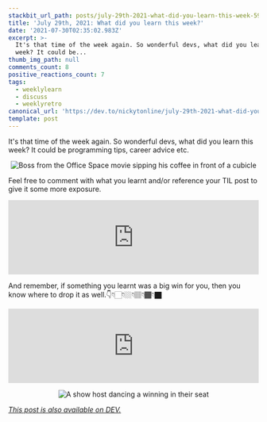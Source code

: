 ```yaml
---
stackbit_url_path: posts/july-29th-2021-what-did-you-learn-this-week-59ia
title: 'July 29th, 2021: What did you learn this week?'
date: '2021-07-30T02:35:02.983Z'
excerpt: >-
  It's that time of the week again. So wonderful devs, what did you learn this
  week? It could be...
thumb_img_path: null
comments_count: 8
positive_reactions_count: 7
tags:
  - weeklylearn
  - discuss
  - weeklyretro
canonical_url: 'https://dev.to/nickytonline/july-29th-2021-what-did-you-learn-this-week-59ia'
template: post
---
```

It's that time of the week again. So wonderful devs, what did you learn this week? It could be programming tips, career advice etc.

<center>

![Boss from the Office Space movie sipping his coffee in front of a cubicle](https://media.giphy.com/media/lSVL6vdhdZVPW/giphy.gif)

</center>

Feel free to comment with what you learnt and/or reference your TIL post to give it some more exposure.


<iframe class="liquidTag" src="https://dev.to/embed/tag?args=todayilearned" style="border: 0; width: 100%;"></iframe>


And remember, if something you learnt was a big win for you, then you know where to drop it as well.👇👇🏻👇🏼👇🏽👇🏾👇🏿


<iframe class="liquidTag" src="https://dev.to/embed/link?args=https%3A%2F%2Fdev.to%2Fdevteam%2Fwhat-was-your-win-this-week-4129" style="border: 0; width: 100%;"></iframe>


<center>

![A show host dancing a winning in their seat](https://media.giphy.com/media/l3q2Z6S6n38zjPswo/giphy.gif)
</center>

*[This post is also available on DEV.](https://dev.to/nickytonline/july-29th-2021-what-did-you-learn-this-week-59ia)*


<script>
const parent = document.getElementsByTagName('head')[0];
const script = document.createElement('script');
script.type = 'text/javascript';
script.src = 'https://cdnjs.cloudflare.com/ajax/libs/iframe-resizer/4.1.1/iframeResizer.min.js';
script.charset = 'utf-8';
script.onload = function() {
    window.iFrameResize({}, '.liquidTag');
};
parent.appendChild(script);
</script>    
